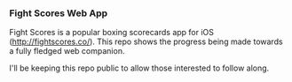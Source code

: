 ### Fight Scores Web App

Fight Scores is a popular boxing scorecards app for iOS (http://fightscores.co/). This repo shows the progress being made towards a fully fledged web companion. 

I'll be keeping this repo public to allow those interested to follow along. 
